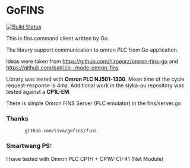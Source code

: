 # GoFINS

[![Build Status](https://travis-ci.org/l1va/gofins.svg?branch=master)](https://travis-ci.org/l1va/gofins)

This is fins command client written by Go.

The library support communication to omron PLC from Go application.

Ideas were taken from https://github.com/hiroeorz/omron-fins-go and https://github.com/patrick--/node-omron-fins

Library was tested with <b>Omron PLC NJ501-1300</b>. Mean time of the cycle request-response is 4ms.
Additional work in the siyka-au repository was tested against a <b>CP1L-EM</b>.

There is simple Omron FINS Server (PLC emulator) in the fins/server.go 

 ### Thanks
           github.com/l1va/gofins/fins


 ### Smartwang PS:

I have tested with Omron PLC CP1H + CP1W-CIF41 (Net Module) 
